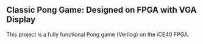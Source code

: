## Classic Pong Game: Designed on FPGA with VGA Display

This project is a fully functional Pong game (Verilog) on the iCE40 FPGA.

